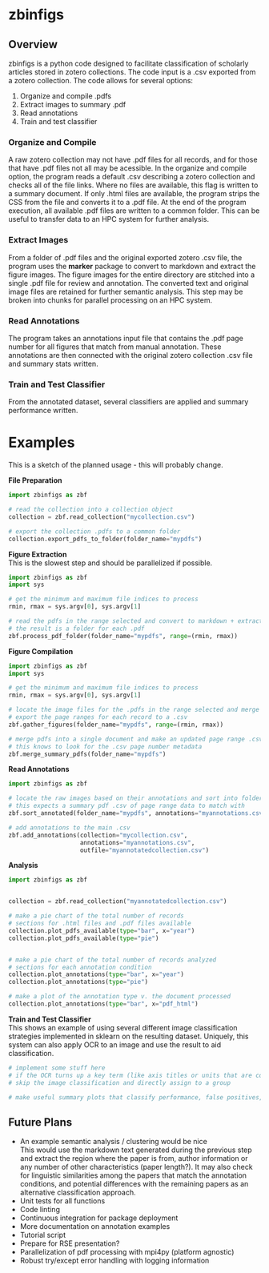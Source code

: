 # zbinfigs

## Overview
zbinfigs is a python code designed to facilitate classification of scholarly articles stored in zotero collections. 
The code input is a .csv exported from a zotero collection. The code allows for several options:  
  1. Organize and compile .pdfs
  2. Extract images to summary .pdf
  3. Read annotations
  4. Train and test classifier

### Organize and Compile
A raw zotero collection may not have .pdf files for all records, and for those that have .pdf files not all may be acessible. 
In the organize and compile option, the program reads a default .csv describing a zotero collection and checks all of the file links.
Where no files are available, this flag is written to a summary document. If only .html files are available, the program strips the CSS 
from the file and converts it to a .pdf file. At the end of the program execution, all available .pdf files are written to a common folder. 
This can be useful to transfer data to an HPC system for further analysis.  

### Extract Images 
From a folder of .pdf files and the original exported zotero .csv file, the program uses the **marker** package to convert to markdown and 
extract the figure images. The figure images for the entire directory are stitched into a single .pdf file for review and annotation. 
The converted text and original image files are retained for further semantic analysis. This step may be broken into chunks for parallel processing 
on an HPC system.

### Read Annotations 
The program takes an annotations input file that contains the .pdf page number for all figures that match from manual annotation. 
These annotations are then connected with the original zotero collection .csv file and summary stats written.  

### Train and Test Classifier  
From the annotated dataset, several classifiers are applied and summary performance written.  
  
  
# Examples  
This is a sketch of the planned usage - this will probably change.  
  
**File Preparation**
```python
import zbinfigs as zbf

# read the collection into a collection object
collection = zbf.read_collection("mycollection.csv")

# export the collection .pdfs to a common folder
collection.export_pdfs_to_folder(folder_name="mypdfs")

```
**Figure Extraction**  
This is the slowest step and should be parallelized if possible.
```python
import zbinfigs as zbf
import sys

# get the minimum and maximum file indices to process
rmin, rmax = sys.argv[0], sys.argv[1]

# read the pdfs in the range selected and convert to markdown + extract images
# the result is a folder for each .pdf
zbf.process_pdf_folder(folder_name="mypdfs", range=(rmin, rmax))
```

**Figure Compilation**
```python
import zbinfigs as zbf
import sys

# get the minimum and maximum file indices to process
rmin, rmax = sys.argv[0], sys.argv[1]

# locate the image files for the .pdfs in the range selected and merge into a single .pdf
# export the page ranges for each record to a .csv
zbf.gather_figures(folder_name="mypdfs", range=(rmin, rmax))

# merge pdfs into a single document and make an updated page range .csv file
# this knows to look for the .csv page number metadata
zbf.merge_summary_pdfs(folder_name="mypdfs")
```

**Read Annotations**
```python
import zbinfigs as zbf

# locate the raw images based on their annotations and sort into folders accordingly
# this expects a summary pdf .csv of page range data to match with
zbf.sort_annotated(folder_name="mypdfs", annotations="myannotations.csv")

# add annotations to the main .csv
zbf.add_annotations(collection="mycollection.csv", 
                    annotations="myannotations.csv", 
                    outfile="myannotatedcollection.csv")
```

**Analysis**
```python
import zbinfigs as zbf


collection = zbf.read_collection("myannotatedcollection.csv")

# make a pie chart of the total number of records
# sections for .html files and .pdf files available
collection.plot_pdfs_available(type="bar", x="year")
collection.plot_pdfs_available(type="pie")


# make a pie chart of the total number of records analyzed
# sections for each annotation condition
collection.plot_annotations(type="bar", x="year")
collection.plot_annotations(type="pie")

# make a plot of the annotation type v. the document processed
collection.plot_annotations(type="bar", x="pdf_html")
```  
  
**Train and Test Classifier**  
This shows an example of using several different image classification strategies implemented in sklearn on the resulting dataset. Uniquely, this system can also apply OCR to an image and use the result to aid classification.  
  

```python
# implement some stuff here
# if the OCR turns up a key term (like axis titles or units that are conserved by figure type)  
# skip the image classification and directly assign to a group

# make useful summary plots that classify performance, false positives, etc.  
```
  
## Future Plans  
 - An example semantic analysis / clustering would be nice  
    This would use the markdown text generated during the previous step and extract the region where the paper is from, author information or any number of other characteristics (paper length?). It may also check for linguistic similarities among the papers that match the annotation conditions, and potential differences with the remaining papers as an alternative classification approach.  
  - Unit tests for all functions
  - Code linting
  - Continuous integration for package deployment
  - More documentation on annotation examples
  - Tutorial script  
  - Prepare for RSE presentation?  
  - Parallelization of pdf processing with mpi4py (platform agnostic)
  - Robust try/except error handling with logging information
  